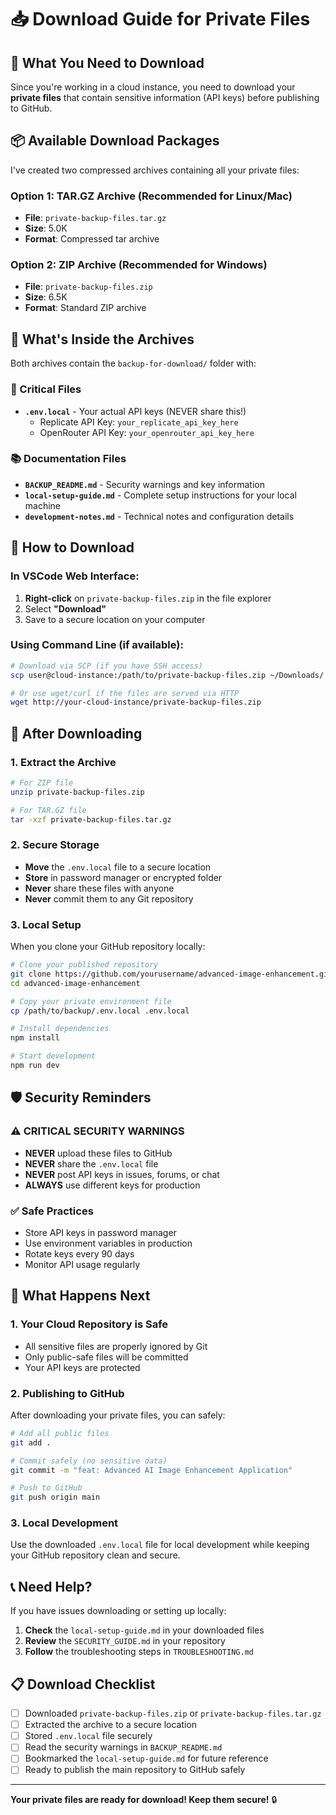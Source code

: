 # 📥 Download Guide for Private Files

## 🎯 What You Need to Download

Since you're working in a cloud instance, you need to download your **private files** that contain sensitive information (API keys) before publishing to GitHub.

## 📦 Available Download Packages

I've created two compressed archives containing all your private files:

### Option 1: TAR.GZ Archive (Recommended for Linux/Mac)
- **File**: `private-backup-files.tar.gz`
- **Size**: 5.0K
- **Format**: Compressed tar archive

### Option 2: ZIP Archive (Recommended for Windows)
- **File**: `private-backup-files.zip`
- **Size**: 6.5K
- **Format**: Standard ZIP archive

## 📁 What's Inside the Archives

Both archives contain the `backup-for-download/` folder with:

### 🔑 Critical Files
- **`.env.local`** - Your actual API keys (NEVER share this!)
  - Replicate API Key: `your_replicate_api_key_here`
  - OpenRouter API Key: `your_openrouter_api_key_here`

### 📚 Documentation Files
- **`BACKUP_README.md`** - Security warnings and key information
- **`local-setup-guide.md`** - Complete setup instructions for your local machine
- **`development-notes.md`** - Technical notes and configuration details

## 🚀 How to Download

### In VSCode Web Interface:
1. **Right-click** on `private-backup-files.zip` in the file explorer
2. Select **"Download"**
3. Save to a secure location on your computer

### Using Command Line (if available):
```bash
# Download via SCP (if you have SSH access)
scp user@cloud-instance:/path/to/private-backup-files.zip ~/Downloads/

# Or use wget/curl if the files are served via HTTP
wget http://your-cloud-instance/private-backup-files.zip
```

## 🔧 After Downloading

### 1. Extract the Archive
```bash
# For ZIP file
unzip private-backup-files.zip

# For TAR.GZ file
tar -xzf private-backup-files.tar.gz
```

### 2. Secure Storage
- **Move** the `.env.local` file to a secure location
- **Store** in password manager or encrypted folder
- **Never** share these files with anyone
- **Never** commit them to any Git repository

### 3. Local Setup
When you clone your GitHub repository locally:
```bash
# Clone your published repository
git clone https://github.com/yourusername/advanced-image-enhancement.git
cd advanced-image-enhancement

# Copy your private environment file
cp /path/to/backup/.env.local .env.local

# Install dependencies
npm install

# Start development
npm run dev
```

## 🛡️ Security Reminders

### ⚠️ CRITICAL SECURITY WARNINGS
- **NEVER** upload these files to GitHub
- **NEVER** share the `.env.local` file
- **NEVER** post API keys in issues, forums, or chat
- **ALWAYS** use different keys for production

### ✅ Safe Practices
- Store API keys in password manager
- Use environment variables in production
- Rotate keys every 90 days
- Monitor API usage regularly

## 🔄 What Happens Next

### 1. Your Cloud Repository is Safe
- All sensitive files are properly ignored by Git
- Only public-safe files will be committed
- Your API keys are protected

### 2. Publishing to GitHub
After downloading your private files, you can safely:
```bash
# Add all public files
git add .

# Commit safely (no sensitive data)
git commit -m "feat: Advanced AI Image Enhancement Application"

# Push to GitHub
git push origin main
```

### 3. Local Development
Use the downloaded `.env.local` file for local development while keeping your GitHub repository clean and secure.

## 📞 Need Help?

If you have issues downloading or setting up locally:

1. **Check** the `local-setup-guide.md` in your downloaded files
2. **Review** the `SECURITY_GUIDE.md` in your repository
3. **Follow** the troubleshooting steps in `TROUBLESHOOTING.md`

## 📋 Download Checklist

- [ ] Downloaded `private-backup-files.zip` or `private-backup-files.tar.gz`
- [ ] Extracted the archive to a secure location
- [ ] Stored `.env.local` file securely
- [ ] Read the security warnings in `BACKUP_README.md`
- [ ] Bookmarked the `local-setup-guide.md` for future reference
- [ ] Ready to publish the main repository to GitHub safely

---

**Your private files are ready for download! Keep them secure!** 🔒
